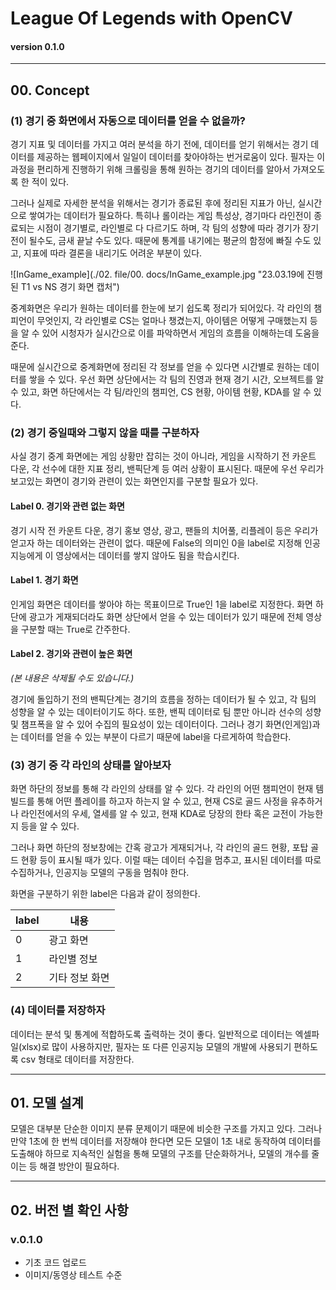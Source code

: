 # League Of Legends with OpenCV
#### version 0.1.0
---
## 00. Concept
### (1) 경기 중 화면에서 자동으로 데이터를 얻을 수 없을까?

경기 지표 및 데이터를 가지고 여러 분석을 하기 전에, 데이터를 얻기 위해서는 경기 데이터를 제공하는 웹페이지에서 일일이 데이터를 찾아야하는 번거로움이 있다. 필자는 이 과정을 편리하게 진행하기 위해 크롤링을 통해 원하는 경기의 데이터를 알아서 가져오도록 한 적이 있다.

그러나 실제로 자세한 분석을 위해서는 경기가 종료된 후에 정리된 지표가 아닌, 실시간으로 쌓여가는 데이터가 필요하다. 특히나 롤이라는 게임 특성상, 경기마다 라인전이 종료되는 시점이 경기별로, 라인별로 다 다르기도 하며, 각 팀의 성향에 따라 경기가 장기전이 될수도, 금새 끝날 수도 있다. 때문에 통계를 내기에는 평균의 함정에 빠질 수도 있고, 지표에 따라 결론을 내리기도 어려운 부분이 있다.

![InGame_example](./02. file/00. docs/InGame_example.jpg "23.03.19에 진행된 T1 vs NS 경기 화면 캡처")

중계화면은 우리가 원하는 데이터를 한눈에 보기 쉽도록 정리가 되어있다. 각 라인의 챔피언이 무엇인지, 각 라인별로 CS는 얼마나 챙겼는지, 아이템은 어떻게 구매했는지 등을 알 수 있어 시청자가 실시간으로 이를 파악하면서 게임의 흐름을 이해하는데 도움을 준다.

때문에 실시간으로 중계화면에 정리된 각 정보를 얻을 수 있다면 시간별로 원하는 데이터를 쌓을 수 있다. 우선 화면 상단에서는 각 팀의 진영과 현재 경기 시간, 오브젝트를 알 수 있고, 화면 하단에서는 각 팀/라인의 챔피언, CS 현황, 아이템 현황, KDA를 알 수 있다.

### (2) 경기 중일때와 그렇지 않을 때를 구분하자

사실 경기 중계 화면에는 게임 상황만 잡히는 것이 아니라, 게임을 시작하기 전 카운트 다운, 각 선수에 대한 지표 정리, 밴픽단계 등 여러 상황이 표시된다. 때문에 우선 우리가 보고있는 화면이 경기와 관련이 있는 화면인지를 구분할 필요가 있다.

#### Label 0. 경기와 관련 없는 화면

경기 시작 전 카운트 다운, 경기 홍보 영상, 광고, 팬들의 치어풀, 리플레이 등은 우리가 얻고자 하는 데이터와는 관련이 없다. 때문에 False의 의미인 0을 label로 지정해 인공지능에게 이 영상에서는 데이터를 쌓지 않아도 됨을 학습시킨다.

#### Label 1. 경기 화면

인게임 화면은 데이터를 쌓아야 하는 목표이므로 True인 1을 label로 지정한다. 화면 하단에 광고가 게재되더라도 화면 상단에서 얻을 수 있는 데이터가 있기 때문에 전체 영상을 구분할 때는 True로 간주한다.

#### Label 2. 경기와 관련이 높은 화면

*(본 내용은 삭제될 수도 있습니다.)*

경기에 돌입하기 전의 밴픽단계는 경기의 흐름을 정하는 데이터가 될 수 있고, 각 팀의 성향을 알 수 있는 데이터이기도 하다. 또한, 밴픽 데이터로 팀 뿐만 아니라 선수의 성향 및 챔프폭을 알 수 있어 수집의 필요성이 있는 데이터이다. 그러나 경기 화면(인게임)과는 데이터를 얻을 수 있는 부분이 다르기 때문에 label을 다르게하여 학습한다.

### (3) 경기 중 각 라인의 상태를 알아보자

화면 하단의 정보를 통해 각 라인의 상태를 알 수 있다. 각 라인의 어떤 챔피언이 현재 템 빌드를 통해 어떤 플레이를 하고자 하는지 알 수 있고, 현재 CS로 골드 사정을 유추하거나 라인전에서의 우세, 열세를 알 수 있고, 현재 KDA로 당장의 한타 혹은 교전이 가능한지 등을 알 수 있다.

그러나 화면 하단의 정보창에는 간혹 광고가 게재되거나, 각 라인의 골드 현황, 포탑 골드 현황 등이 표시될 때가 있다. 이럴 때는 데이터 수집을 멈추고, 표시된 데이터를 따로 수집하거나, 인공지능 모델의 구동을 멈춰야 한다.

화면을 구분하기 위한 label은 다음과 같이 정의한다.

|label|내용|
|---|---|
|0|광고 화면|
|1|라인별 정보|
|2|기타 정보 화면|

### (4) 데이터를 저장하자

데이터는 분석 및 통계에 적합하도록 출력하는 것이 좋다. 일반적으로 데이터는 엑셀파일(xlsx)로 많이 사용하지만, 필자는 또 다른 인공지능 모델의 개발에 사용되기 편하도록 csv 형태로 데이터를 저장한다.

---

## 01. 모델 설계

모델은 대부분 단순한 이미지 분류 문제이기 때문에 비슷한 구조를 가지고 있다. 그러나 만약 1초에 한 번씩 데이터를 저장해야 한다면 모든 모델이 1초 내로 동작하여 데이터를 도출해야 하므로 지속적인 실험을 통해 모델의 구조를 단순화하거나, 모델의 개수를 줄이는 등 해결 방안이 필요하다.

---

## 02. 버전 별 확인 사항

### v.0.1.0
- 기초 코드 업로드
- 이미지/동영상 테스트 수준